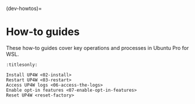 (dev-howtos)=

# How-to guides

These how-to guides cover key operations and processes in Ubuntu Pro for WSL.

```{toctree}
:titlesonly:

Install UP4W <02-install>
Restart UP4W <03-restart>
Access UP4W logs <06-access-the-logs>
Enable opt-in features <07-enable-opt-in-features>
Reset UP4W <reset-factory>
```
